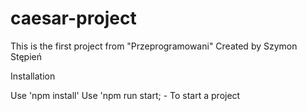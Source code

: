 # caesar-project
This is the first project from "Przeprogramowani"
Created by Szymon Stępień

Installation

Use 'npm install' 
Use 'npm run start; - To start a project
